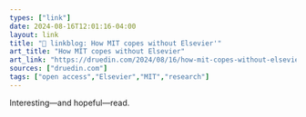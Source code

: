 ```yaml
---
types: ["link"]
date: 2024-08-16T12:01:16-04:00
layout: link
title: "🔗 linkblog: How MIT copes without Elsevier'"
art_title: "How MIT copes without Elsevier"
art_link: "https://druedin.com/2024/08/16/how-mit-copes-without-elsevier/"
sources: ["druedin.com"]
tags: ["open access","Elsevier","MIT","research"]
---
```

Interesting—and hopeful—read.
